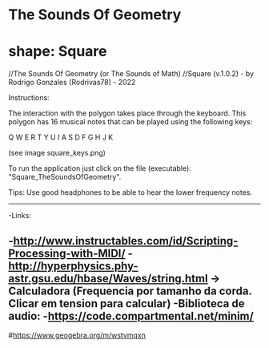 #
# The Sounds Of Geometry
# shape: Square

 //The Sounds Of Geometry (or The Sounds of Math)
  //Square (v.1.0.2) - by Rodrigo Gonzales (Rodrivas78) - 2022

   Instructions:
 	
  The interaction with the polygon takes place through the keyboard.
  This polygon has 16 musical notes that can be played using the
  following keys:

  Q  W  E  R  T  Y  U  I 
  A  S  D  F  G  H  J  K  
  
  (see image square_keys.png)
   
   
  To run the application just click on the file (executable):
  "Square_TheSoundsOfGeometry".

  Tips: Use good headphones to be able to hear the lower frequency notes.

 -------------------------------------------------------------------------

-Links:

-http://www.instructables.com/id/Scripting-Processing-with-MIDI/
-http://hyperphysics.phy-astr.gsu.edu/hbase/Waves/string.html   ->  Calculadora (Frequencia por tamanho da corda. Clicar em tension para calcular)
-Biblioteca de audio:
-https://code.compartmental.net/minim/
------------------------------------------------------------------------------
#https://www.geogebra.org/m/wstvmqxn
